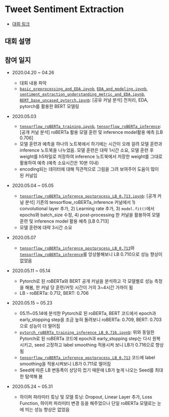 # Tweet Sentiment Extraction

- [대회 링크](https://www.kaggle.com/c/tweet-sentiment-extraction/overview)



## 대회 설명



## 참여 일지

- 2020.04.20 ~ 04.26
  - 대회 내용 파악
  - [`basic_preprocessing_and_EDA.ipynb`](https://github.com/BaekKyunShin/Kaggle-Competition-Including-Dacon/blob/master/Tweet_Sentiment_Extraction/basic_preprocessing_and_EDA.ipynb), [`EDA_and_modeling.ipynb`](https://github.com/BaekKyunShin/Kaggle-Competition-Including-Dacon/blob/master/Tweet_Sentiment_Extraction/EDA_and_modeling.ipynb), [`sentiment_extraction_understanding_metric_and_EDA.ipynb`](https://github.com/BaekKyunShin/Kaggle-Competition-Including-Dacon/blob/master/Tweet_Sentiment_Extraction/sentiment_extraction_understanding_metric_and_EDA.ipynb), [`BERT_base_uncased_pytorch.ipynb`](https://github.com/BaekKyunShin/Kaggle-Competition-Including-Dacon/blob/master/Tweet_Sentiment_Extraction/BERT_base_uncased%20pytorch.ipynb): [공유 커널 분석] 전처리, EDA, pytorch를 활용한 BERT 모델링 
- 2020.05.03
  
  - [`tensorflow_roBERTa_training.ipynb`](https://github.com/BaekKyunShin/Kaggle-Competition-Including-Dacon/blob/master/Tweet_Sentiment_Extraction/tensorflow_roBERTa_training.ipynb), [`tensorflow_roBERTa_inference`](https://github.com/BaekKyunShin/Kaggle-Competition-Including-Dacon/blob/master/Tweet_Sentiment_Extraction/tensorflow_roBERTa_inference.ipynb): [공개 커널 분석] roBERTa 활용 모델 훈련 및 inference model활용 예측 [LB 0.706]
  - 모델 훈련과 예측을 하나의 노트북에서 하기에는 시간이 오래 걸려 모델 훈련과 inference 노트북을 나누었음. 모델 훈련은 대략 1시간 소요, 모델 훈련 후 weight를 h5파일로 저장하여 inference 노트북에서 저장한 weight를 그대로 활용하여 예측 (예측 소요시간은 10분 이내)
  - encoding되는 데이터에 대해 직관적으로 그림을 그려 보여주어 도움이 많이 된 커널임
- 2020.05.04 ~ 05.05
  - [`tensorflow_roBERTa_inference_postprocess_LB_0.713.ipynb`](https://github.com/BaekKyunShin/Kaggle-Competition-Including-Dacon/blob/master/Tweet_Sentiment_Extraction/tensorflow_roBERTa_inference_postprocess_LB_0.713.ipynb): [공개 커널 분석] 기존의 tensorflow_roBERTa_inference 커널에서 1) convolutional layer 추가, 2) Learning rate 추가, 3) `model.fit()`에서 epochs와 batch_size 수정, 4) post-processing 한 커널을 활용하여 모델 훈련 및 inference model 활용 예측 [LB 0.713]
  - 모델 훈련에 대략 3시간 소요
- 2020.05.07
  
  - [`tensorflow_roBERTa_inference_postprocess_LB_0.713`](https://github.com/BaekKyunShin/Kaggle-Competition-Including-Dacon/blob/master/Tweet_Sentiment_Extraction/tensorflow_roBERTa_inference_postprocess_LB_0.713.ipynb)와 [`tensorflow_roBERTa_inference`](https://github.com/BaekKyunShin/Kaggle-Competition-Including-Dacon/blob/master/Tweet_Sentiment_Extraction/tensorflow_roBERTa_inference.ipynb)를 앙상블해보니 LB 0.710으로 성능 향상이 없었음
- 2020.05.11 ~ 05.14
  
  - Pytorch로 된 roBERTa와 BERT 공개 커널을 분석하고 각 모델별로 성능 측정을 해봄, 한 커널 당 훈련/커밋 시간이 거의 3~4시간 가까이 됨
  - LB - roBERTa: 0.712, BERT: 0.706
- 2020.05.15 ~ 05.23
  - 05.11~05.14에 분석한 Pytorch로 된 roBERTa, BERT 코드에서 epoch과 early_stopping step을 조금 높혀 돌려보니 roBERTa: 0.709, BERT: 0.703으로 성능이 더 떨어짐
  - [`pytorch_roBERTa_training_inference_LB_0.716.ipynb`](https://github.com/BaekKyunShin/Kaggle-Competition-Including-Dacon/blob/master/Tweet_Sentiment_Extraction/pytorch_roBERTa_training_inference_LB_0.716.ipynb): 위와 동일한 Pytorch로 된 roBERTa 코드에 epoch과 early_stopping step는 다시 원복시키고, seed 고정하고 label smoothing 적용시켜 보니 LB가 0.716으로 향상됨
  - [`tensorflow_roBERTa_inference_postprocess_LB_0.713`](https://github.com/BaekKyunShin/Kaggle-Competition-Including-Dacon/blob/master/Tweet_Sentiment_Extraction/tensorflow_roBERTa_inference_postprocess_LB_0.713.ipynb) 코드에 label smoothing을 적용시켜보니 LB가 0.711로 떨어짐
  - Seed에 따른 LB 변동폭이 상당히 컸기 때문에 LB가 높게 나오는 Seed를 최대한 탐색해 봄
- 2020.05.24 ~ 05.31
  - 하이퍼 파라미터 튜닝 및 모델 튜닝: Dropout, Linear Layer 추가, Loss Function, 하이퍼 파라미터 변경 등을 해주었으나 단일 roBERTa 모델로는 눈에 띄는 성능 향상은 없었음

